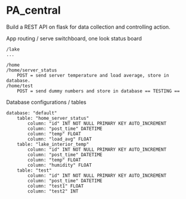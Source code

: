 # PA_central

Build a REST API on flask for data collection and controlling action.

App routing
/   serve switchboard, one look status board

    /lake
    ...

    /home
    /home/server_status
        POST = send server temperature and load average, store in database.
    /home/test
        POST = send dummy numbers and store in database == TESTING ==


Database configurations / tables

    database: "default"
        table: "home_server_status"
            column: "id" INT NOT NULL PRIMARY KEY AUTO_INCREMENT
            column: "post_time" DATETIME
            column: "temp" FLOAT
            column: "load_avg" FLOAT
	    table: "lake_interior_temp"
		    column: "id" INT NOT NULL PRIMARY KEY AUTO_INCREMENT
		    column: "post_time" DATETIME
		    column: "temp" FLOAT
		    column: "humidity" FLOAT
	    table: "test"
		    column: "id" INT NOT NULL PRIMARY KEY AUTO_INCREMENT
		    column: "post_time" DATETIME
		    column: "test1" FLOAT
		    column: "test2" INT


